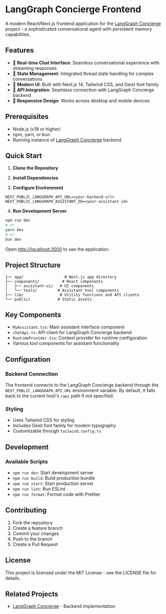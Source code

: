 # LangGraph Concierge Frontend

A modern React/Next.js frontend application for the [LangGraph Concierge](https://github.com/ludwig-g-w/langgraph-concierge) project - a sophisticated conversational agent with persistent memory capabilities.

## Features

- 💬 **Real-time Chat Interface**: Seamless conversational experience with streaming responses
- 🔄 **State Management**: Integrated thread state handling for complex conversations
- 🎨 **Modern UI**: Built with Next.js 14, Tailwind CSS, and Geist font family
- 🔌 **API Integration**: Seamless connection with LangGraph Concierge backend
- 📱 **Responsive Design**: Works across desktop and mobile devices

## Prerequisites

- Node.js (v18 or higher)
- npm, yarn, or bun
- Running instance of [LangGraph Concierge](https://github.com/ludwig-g-w/langgraph-concierge) backend

## Quick Start

1. **Clone the Repository**

2. **Install Dependencies**

3. **Configure Environment**

```env
NEXT_PUBLIC_LANGGRAPH_API_URL=<your-backend-url>
NEXT_PUBLIC_LANGGRAPH_ASSISTANT_ID=<your-assistant-id>
```

4. **Run Development Server**

```bash
npm run dev
# or
yarn dev
# or
bun dev
```

Open [http://localhost:3000](http://localhost:3000) to see the application.

## Project Structure

```
├── app/                  # Next.js app directory
├── components/          # React components
│   ├── assistant-ui/   # UI components
│   └── tools/         # Assistant tool components
├── lib/                # Utility functions and API clients
└── public/            # Static assets
```

## Key Components

- `MyAssistant.tsx`: Main assistant interface component
- `chatApi.ts`: API client for LangGraph Concierge backend
- `RuntimeProvider.tsx`: Context provider for runtime configuration
- Various tool components for assistant functionality

## Configuration

### Backend Connection

The frontend connects to the LangGraph Concierge backend through the `NEXT_PUBLIC_LANGGRAPH_API_URL` environment variable. By default, it falls back to the current host's `/api` path if not specified.

### Styling

- Uses Tailwind CSS for styling
- Includes Geist font family for modern typography
- Customizable through `tailwind.config.ts`

## Development

### Available Scripts

- `npm run dev`: Start development server
- `npm run build`: Build production bundle
- `npm run start`: Start production server
- `npm run lint`: Run ESLint
- `npm run format`: Format code with Prettier

## Contributing

1. Fork the repository
2. Create a feature branch
3. Commit your changes
4. Push to the branch
5. Create a Pull Request

## License

This project is licensed under the MIT License - see the LICENSE file for details.

## Related Projects

- [LangGraph Concierge](https://github.com/ludwig-g-w/langgraph-concierge) - Backend implementation
